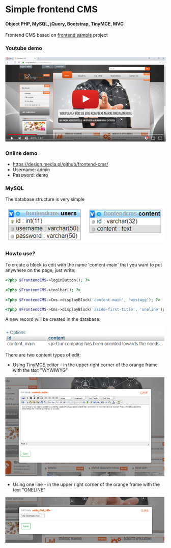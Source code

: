 # Simple frontend CMS
#### Object PHP, MySQL, jQuery, Bootstrap, TinyMCE, MVC

Frontend CMS based on <a href="https://github.com/tomasz-dabrowski/frontend-sample">
frontend sample</a> project

### Youtube demo

<a href="http://youtu.be/vt5fpE0bzSY" title="Wath demo"><img src="doc/frontend-cms-youtube.png" width="600px" /></a>

### Online demo

- https://design.media.pl/github/frontend-cms/
- Username: admin 
- Password: demo

### MySQL

The database structure is very simple

<img src="doc/07.png" width="500px" />

### Howto use?

To create a block to edit with the name 'content-main' that you want to put anywhere on the page, just write:

```php
<?php $FrontendCMS->loginButton(); ?>
```
```php
<?php $FrontendCMS->toolbar(); ?>
```
```php
<?php $FrontendCMS->Cms->displayBlock('content-main', 'wysiwyg'); ?>
```
```php
<?php $FrontendCMS->Cms->displayBlock('aside-first-title', 'oneline'); ?>
```

A new record will be created in the database:

<img src="doc/10.png" width="500px" />

There are two content types of edit:

- Using TinyMCE editor - in the upper right corner of the orange frame with the text "WYWIWYG"

<img src="doc/09.png" width="500px" />

- Using one line - in the upper right corner of the orange frame with the text "ONELINE"

<img src="doc/12.png" width="500px" />